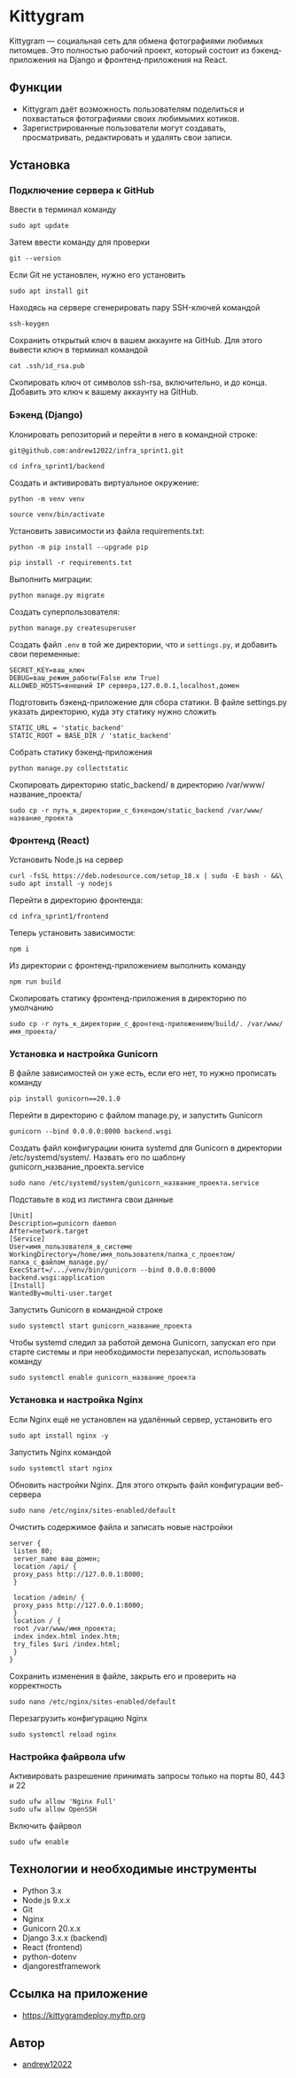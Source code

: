 # Kittygram

Kittygram — социальная сеть для обмена фотографиями любимых питомцев. Это полностью рабочий проект, который состоит из бэкенд-приложения на Django и фронтенд-приложения на React.

## Функции
- Kittygram даёт возможность пользователям поделиться и похвастаться фотографиями своих любимымих котиков.
- Зарегистрированные пользователи могут создавать, просматривать, редактировать и удалять свои записи.

## Установка

### Подключение сервера к GitHub

Ввести в терминал команду
```
sudo apt update
```

Затем ввести команду для проверки
```
git --version
```

Если Git не установлен, нужно его установить 
```
sudo apt install git
```

Находясь на сервере сгенерировать пару SSH-ключей командой 
```
ssh-keygen
```

Сохранить открытый ключ в вашем аккаунте на GitHub. Для этого вывести ключ в терминал командой 
```
cat .ssh/id_rsa.pub
```

Скопировать ключ от символов ssh-rsa, включительно, и до конца. Добавить это ключ к вашему аккаунту на GitHub.

### Бэкенд (Django)

Клонировать репозиторий и перейти в него в командной строке:

```
git@github.com:andrew12022/infra_sprint1.git
```

```
cd infra_sprint1/backend
```

Cоздать и активировать виртуальное окружение:

```
python -m venv venv
```

```
source venv/bin/activate
```

Установить зависимости из файла requirements.txt:

```
python -m pip install --upgrade pip
```

```
pip install -r requirements.txt
```

Выполнить миграции:

```
python manage.py migrate
```

Создать суперпользователя:

```
python manage.py createsuperuser
```

Создать файл `.env` в той же директории, что и `settings.py`, и добавить свои переменные:

```.env
SECRET_KEY=ваш_ключ
DEBUG=ваш_режим_работы(False или True)
ALLOWED_HOSTS=внешний IP сервера,127.0.0.1,localhost,домен
```

Подготовить бэкенд-приложение для сбора статики. В файле settings.py указать директорию, куда эту статику нужно сложить
```
STATIC_URL = 'static_backend'
STATIC_ROOT = BASE_DIR / 'static_backend'
```

Собрать статику бэкенд-приложения
```
python manage.py collectstatic
```

Скопировать директорию static_backend/ в директорию /var/www/название_проекта/
```
sudo cp -r путь_к_директории_с_бэкендом/static_backend /var/www/название_проекта
```

### Фронтенд (React)

Установить Node.js на сервер
```
curl -fsSL https://deb.nodesource.com/setup_18.x | sudo -E bash - &&\
sudo apt install -y nodejs
```

Перейти в директорию фронтенда:

```
cd infra_sprint1/frontend
```

Теперь установить зависимости:

```
npm i
```

Из директории с фронтенд-приложением выполнить команду
```
npm run build
```

Скопировать статику фронтенд-приложения в директорию по умолчанию
```
sudo cp -r путь_к_директории_с_фронтенд-приложением/build/. /var/www/имя_проекта/
```

### Установка и настройка Gunicorn

В файле зависимостей он уже есть, если его нет, то нужно прописать команду
```
pip install gunicorn==20.1.0
```

Перейти в директорию с файлом manage.py, и запустить Gunicorn
```
gunicorn --bind 0.0.0.0:8000 backend.wsgi
```

Создать файл конфигурации юнита systemd для Gunicorn в директории
/etc/systemd/system/. Назвать его по шаблону gunicorn_название_проекта.service
```
sudo nano /etc/systemd/system/gunicorn_название_проекта.service
```

Подставьте в код из листинга свои данные
```
[Unit]
Description=gunicorn daemon
After=network.target
[Service]
User=имя_пользователя_в_системе
WorkingDirectory=/home/имя_пользователя/папка_с_проектом/папка_с_файлом_manage.py/
ExecStart=/.../venv/bin/gunicorn --bind 0.0.0.0:8000 backend.wsgi:application
[Install]
WantedBy=multi-user.target
```

Запустить Gunicorn в командной строке
```
sudo systemctl start gunicorn_название_проекта
```

Чтобы systemd следил за работой демона Gunicorn, запускал его при старте системы
и при необходимости перезапускал, использовать команду
```
sudo systemctl enable gunicorn_название_проекта
```

### Установка и настройка Nginx

Если Nginx ещё не установлен на удалённый сервер, установить его
```
sudo apt install nginx -y
```

Запустить Nginx командой
```
sudo systemctl start nginx
```

Обновить настройки Nginx. Для этого открыть файл конфигурации веб-сервера
```
sudo nano /etc/nginx/sites-enabled/default
```

Очистить содержимое файла и записать новые настройки
```
server {
 listen 80;
 server_name ваш_домен;
 location /api/ {
 proxy_pass http://127.0.0.1:8000;
 }

 location /admin/ {
 proxy_pass http://127.0.0.1:8000;
 }
 location / {
 root /var/www/имя_проекта;
 index index.html index.htm;
 try_files $uri /index.html;
 }
}
```

Сохранить изменения в файле, закрыть его и проверить на корректность
```
sudo nano /etc/nginx/sites-enabled/default
```

Перезагрузить конфигурацию Nginx
```
sudo systemctl reload nginx
```

### Настройка файрвола ufw
Активировать разрешение принимать запросы только на порты 80, 443 и 22
```
sudo ufw allow 'Nginx Full'
sudo ufw allow OpenSSH
```

Включить файрвол
```
sudo ufw enable
```

## Технологии и необходимые инструменты
- Python 3.x
- Node.js 9.x.x
- Git
- Nginx
- Gunicorn 20.x.x
- Django 3.x.x (backend)
- React (frontend)
- python-dotenv
- djangorestframework

## Ссылка на приложение
- https://kittygramdeploy.myftp.org

## Автор
- [andrew12022](https://github.com/andrew12022)
